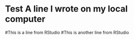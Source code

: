 # Test A line I wrote on my local computer
#This is a line from RStudio
#This is another line from RStudio